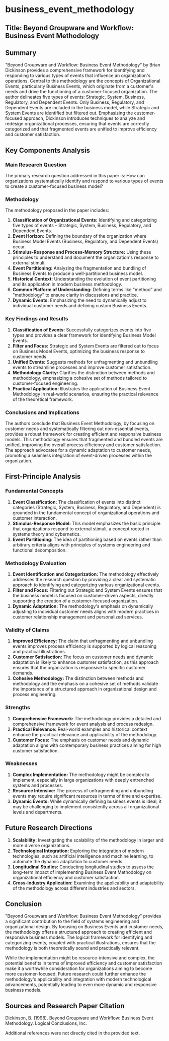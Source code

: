 # business_event_methodology

## Title: Beyond Groupware and Workflow: Business Event Methodology

## Summary

"Beyond Groupware and Workflow: Business Event Methodology" by Brian Dickinson provides a comprehensive framework for identifying and responding to various types of events that influence an organization's operations. Central to this methodology are the concepts of Organizational Events, particularly Business Events, which originate from a customer's needs and drive the functioning of a customer-focused organization. The author delineates five types of events: Strategic, System, Business, Regulatory, and Dependent Events. Only Business, Regulatory, and Dependent Events are included in the business model, while Strategic and System Events are identified but filtered out. Emphasizing the customer-focused approach, Dickinson introduces techniques to analyze and redesign organizational processes, ensuring that events are correctly categorized and that fragmented events are unified to improve efficiency and customer satisfaction.

## Key Components Analysis

### Main Research Question

The primary research question addressed in this paper is: How can organizations systematically identify and respond to various types of events to create a customer-focused business model?

### Methodology

The methodology proposed in the paper includes:
1. **Classification of Organizational Events:** Identifying and categorizing five types of events – Strategic, System, Business, Regulatory, and Dependent Events.
2. **Event Horizon:** Defining the boundary of the organization where Business Model Events (Business, Regulatory, and Dependent Events) occur.
3. **Stimulus-Response and Process-Memory Structure:** Using these principles to understand and document the organization's response to external stimuli.
4. **Event Partitioning:** Analyzing the fragmentation and bundling of Business Events to produce a well-partitioned business model.
5. **Historical Context:** Understanding the evolution of event partitioning and its application in modern business methodology.
6. **Common Platform of Understanding:** Defining terms like "method" and "methodology" to ensure clarity in discussions and practice.
7. **Dynamic Events:** Emphasizing the need to dynamically adjust to individual customer needs and defining custom Business Events.

### Key Findings and Results

1. **Classification of Events:** Successfully categorizes events into five types and provides a clear framework for identifying Business Model Events.
2. **Filter and Focus:** Strategic and System Events are filtered out to focus on Business Model Events, optimizing the business response to customer needs.
3. **Unified Events:** Suggests methods for unfragmenting and unbundling events to streamline processes and improve customer satisfaction.
4. **Methodology Clarity:** Clarifies the distinction between methods and methodology, emphasizing a cohesive set of methods tailored to customer-focused engineering.
5. **Practical Application:** Illustrates the application of Business Event Methodology in real-world scenarios, ensuring the practical relevance of the theoretical framework.

### Conclusions and Implications

The authors conclude that Business Event Methodology, by focusing on customer needs and systematically filtering out non-essential events, provides a robust framework for creating efficient and responsive business models. This methodology ensures that fragmented and bundled events are unified, improving the overall process efficiency and customer satisfaction. The approach advocates for a dynamic adaptation to customer needs, promoting a seamless integration of event-driven processes within the organization.

## First-Principle Analysis

### Fundamental Concepts

1. **Event Classification:** The classification of events into distinct categories (Strategic, System, Business, Regulatory, and Dependent) is grounded in the fundamental concept of organizational operations and customer interaction.
2. **Stimulus-Response Model:** This model emphasizes the basic principle that organizations respond to external stimuli, a concept rooted in systems theory and cybernetics.
3. **Event Partitioning:** The idea of partitioning based on events rather than arbitrary criteria aligns with principles of systems engineering and functional decomposition.

### Methodology Evaluation

1. **Event Identification and Categorization:** The methodology effectively addresses the research question by providing a clear and systematic approach to identifying and categorizing various organizational events.
2. **Filter and Focus:** Filtering out Strategic and System Events ensures that the business model is focused on customer-driven aspects, directly supporting the creation of a customer-focused organization.
3. **Dynamic Adaptation:** The methodology's emphasis on dynamically adjusting to individual customer needs aligns with modern practices in customer relationship management and personalized services.

### Validity of Claims

1. **Improved Efficiency:** The claim that unfragmenting and unbundling events improves process efficiency is supported by logical reasoning and practical illustrations.
2. **Customer Satisfaction:** The focus on customer needs and dynamic adaptation is likely to enhance customer satisfaction, as this approach ensures that the organization is responsive to specific customer demands.
3. **Cohesive Methodology:** The distinction between methods and methodology and the emphasis on a cohesive set of methods validate the importance of a structured approach in organizational design and process engineering.

### Strengths

1. **Comprehensive Framework:** The methodology provides a detailed and comprehensive framework for event analysis and process redesign.
2. **Practical Relevance:** Real-world examples and historical context enhance the practical relevance and applicability of the methodology.
3. **Customer Focus:** The emphasis on customer needs and dynamic adaptation aligns with contemporary business practices aiming for high customer satisfaction.

### Weaknesses

1. **Complex Implementation:** The methodology might be complex to implement, especially in large organizations with deeply entrenched systems and processes.
2. **Resource Intensive:** The process of unfragmenting and unbundling events may require significant resources in terms of time and expertise.
3. **Dynamic Events:** While dynamically defining business events is ideal, it may be challenging to implement consistently across all organizational levels and departments.

## Future Research Directions

1. **Scalability:** Investigating the scalability of the methodology in larger and more diverse organizations.
2. **Technological Integration:** Exploring the integration of modern technologies, such as artificial intelligence and machine learning, to automate the dynamic adaptation to customer needs.
3. **Longitudinal Studies:** Conducting longitudinal studies to assess the long-term impact of implementing Business Event Methodology on organizational efficiency and customer satisfaction.
4. **Cross-Industry Application:** Examining the applicability and adaptability of the methodology across different industries and sectors.

## Conclusion

"Beyond Groupware and Workflow: Business Event Methodology" provides a significant contribution to the field of systems engineering and organizational design. By focusing on Business Events and customer needs, the methodology offers a structured approach to creating efficient and responsive business models. The logical framework for identifying and categorizing events, coupled with practical illustrations, ensures that the methodology is both theoretically sound and practically relevant.

While the implementation might be resource-intensive and complex, the potential benefits in terms of improved efficiency and customer satisfaction make it a worthwhile consideration for organizations aiming to become more customer-focused. Future research could further enhance the methodology's applicability and integration with modern technological advancements, potentially leading to even more dynamic and responsive business models.

## Sources and Research Paper Citation
Dickinson, B. (1998). Beyond Groupware and Workflow: Business Event Methodology. Logical Conclusions, Inc.

Additional references were not directly cited in the provided text.